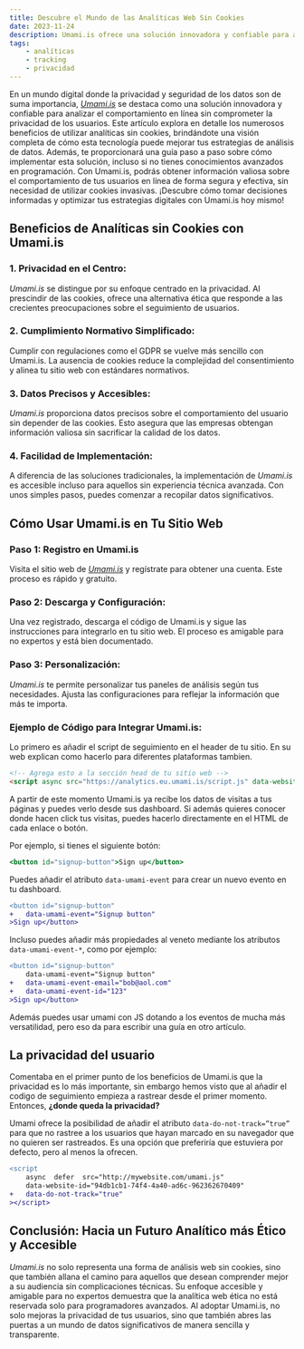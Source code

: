 ```yaml
---
title: Descubre el Mundo de las Analíticas Web Sin Cookies
date: 2023-11-24
description: Umami.is ofrece una solución innovadora y confiable para analizar el comportamiento en línea sin comprometer la privacidad de los usuarios, brindando beneficios como la simplificación del cumplimiento normativo y la obtención de datos precisos y accesibles, todo ello con una fácil implementación y personalización.
tags:
    - analíticas
    - tracking
    - privacidad
---
```


En un mundo digital donde la privacidad y seguridad de los datos son de suma importancia, *[Umami.is](https://umami.is)* se destaca como una solución innovadora y confiable para analizar el comportamiento en línea sin comprometer la privacidad de los usuarios. Este artículo explora en detalle los numerosos beneficios de utilizar analíticas sin cookies, brindándote una visión completa de cómo esta tecnología puede mejorar tus estrategias de análisis de datos. Además, te proporcionará una guía paso a paso sobre cómo implementar esta solución, incluso si no tienes conocimientos avanzados en programación. Con Umami.is, podrás obtener información valiosa sobre el comportamiento de tus usuarios en línea de forma segura y efectiva, sin necesidad de utilizar cookies invasivas. ¡Descubre cómo tomar decisiones informadas y optimizar tus estrategias digitales con Umami.is hoy mismo!

## **Beneficios de Analíticas sin Cookies con Umami.is**

### 1. **Privacidad en el Centro:**

*Umami.is* se distingue por su enfoque centrado en la privacidad. Al prescindir de las cookies, ofrece una alternativa ética que responde a las crecientes preocupaciones sobre el seguimiento de usuarios.

### 2. **Cumplimiento Normativo Simplificado:**

Cumplir con regulaciones como el GDPR se vuelve más sencillo con Umami.is. La ausencia de cookies reduce la complejidad del consentimiento y alinea tu sitio web con estándares normativos.

### 3. **Datos Precisos y Accesibles:**

*Umami.is* proporciona datos precisos sobre el comportamiento del usuario sin depender de las cookies. Esto asegura que las empresas obtengan información valiosa sin sacrificar la calidad de los datos.

### 4. **Facilidad de Implementación:**

A diferencia de las soluciones tradicionales, la implementación de *Umami.is* es accesible incluso para aquellos sin experiencia técnica avanzada. Con unos simples pasos, puedes comenzar a recopilar datos significativos.

## **Cómo Usar Umami.is en Tu Sitio Web**

### Paso 1: **Registro en Umami.is**

Visita el sitio web de *[Umami.is](https://umami.is)* y regístrate para obtener una cuenta. Este proceso es rápido y gratuito.

### Paso 2: **Descarga y Configuración:**

Una vez registrado, descarga el código de Umami.is y sigue las instrucciones para integrarlo en tu sitio web. El proceso es amigable para no expertos y está bien documentado.

### Paso 3: **Personalización:**

*Umami.is* te permite personalizar tus paneles de análisis según tus necesidades. Ajusta las configuraciones para reflejar la información que más te importa.

### Ejemplo de Código para Integrar Umami.is:

Lo primero es añadir el script de seguimiento en el header de tu sitio. En su web explican como hacerlo para diferentes plataformas tambien.

```html
<!-- Agrega esto a la sección head de tu sitio web -->
<script async src="https://analytics.eu.umami.is/script.js" data-website-id="TU_TRACKING_ID"></script>
```

A partir de este momento Umami.is ya recibe los datos de visitas a tus páginas y puedes verlo desde sus dashboard. Si además quieres conocer donde hacen click tus visitas, puedes hacerlo directamente en el HTML de cada enlace o botón.

Por ejemplo, si tienes el siguiente botón:

```jsx
<button id="signup-button">Sign up</button>
```

Puedes añadir el atributo `data-umami-event` para crear un nuevo evento en tu dashboard.

```diff
<button id="signup-button"
+	data-umami-event="Signup button"
>Sign up</button>
```

Incluso puedes añadir más propiedades al veneto mediante los atributos `data-umami-event-*`, como por ejemplo:

```diff
<button id="signup-button"
	data-umami-event="Signup button"
+	data-umami-event-email="bob@aol.com"
+	data-umami-event-id="123"
>Sign up</button>
```

Además puedes usar umami con JS dotando a los eventos de mucha más versatilidad, pero eso da para escribir una guía en otro artículo.

## La privacidad del usuario

Comentaba en el primer punto de los beneficios de Umami.is que la privacidad es lo más importante, sin embargo hemos visto que al añadir el codigo de seguimiento empieza a rastrear desde el primer momento. Entonces, **¿donde queda la privacidad?**

Umami ofrece la posibilidad de añadir el atributo `data-do-not-track=”true”` para que no rastree a los usuarios que hayan marcado en su navegador que no quieren ser rastreados. Es una opción que preferiría que estuviera por defecto, pero al menos la ofrecen.

```diff
<script
	async  defer  src="http://mywebsite.com/umami.js"
	data-website-id="94db1cb1-74f4-4a40-ad6c-962362670409"
+	data-do-not-track="true"
></script>
```

## **Conclusión: Hacia un Futuro Analítico más Ético y Accesible**

*Umami.is* no solo representa una forma de análisis web sin cookies, sino que también allana el camino para aquellos que desean comprender mejor a su audiencia sin complicaciones técnicas. Su enfoque accesible y amigable para no expertos demuestra que la analítica web ética no está reservada solo para programadores avanzados. Al adoptar Umami.is, no solo mejoras la privacidad de tus usuarios, sino que también abres las puertas a un mundo de datos significativos de manera sencilla y transparente.
